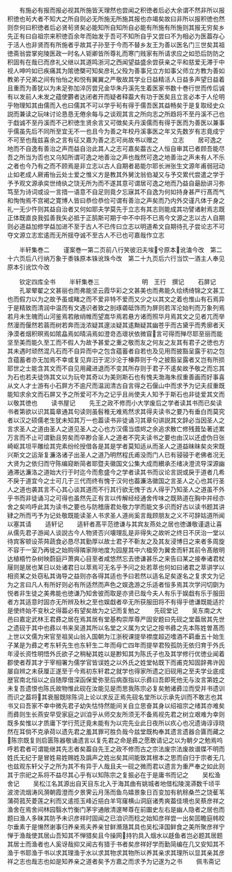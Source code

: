 <!-- { "loadSidebar": true } -->
　　有施必有报而报必视其所施皆天理然也尝闻之积徳者后必大余谓不然非所以报积徳也茍大者不知大之所自则必无所施无所施其报也亦竭矣故曰非所以报积徳也然则奈何曰积徳者后必贤茍贤矣必能知所自知所自必能有所施有所施则其报无穷矣乡先正有曰自祖宗来积徳百余年而始发于吾可不知所自乎又尝曰不为相必为医葢存心于活人也非贤而有所施者乎故其子孙至于今而不替乡友王为善以医名门三世矣其祖徳斋翁尝掌宛陵医政一时名人钜卿皆所尊礼而寒门贱家有所请求应之如恐后防防之积固有在哉已而彦礼父继以其道鸣浙河之西闻望益盛余尝获亲之平和慈爱无滞于中视人呻吟如已疾痛其为隂徳槩可知矣彦礼父殁为善事兄立方如事父师立方教为善如教弟子兄弟之间有怡怡之和悦有翼翼之严敬故其学业日益精活人日益多声望日益着且重而为善犹以为未足弥加淬厉尝兄金华朱丹溪先生着医家书数十巻行世而传后诚有以发前人未发之蕴使欝者达闭者开而疑者释葢大有功于医矣且立言必本于人伦明乎物理知其由儒而入也曰儒其不可以学乎茍有得于儒吾医其益畅矣于是复取经史众説而兼读之玩味讨论恳恳无倦余每与之谈观其言之所向志之所趋将不至丹溪不己也于戱诚不至丹溪而不己积徳生贤余言又可徴矣夫丹溪儒而有得于医而为善医以兼事乎儒虽先后不同所至宜无不一也且今为善之年校丹溪事医之年又先数岁有志竟成宁不可至也哉兹喜余之言有征又嘉为善之志可尚故书以赠之
　　立志
　　居可逸之地而不自逸有善治之声而益自治此其人之志可嘉矣葢古之人恒自审其已者顾吾能尽吾之所当为否也又乌知所谓可逸之地善治之声也哉然可逸之地善治之声未有人不乐之者也今乃有之而不顾焉是非立志以古人自期者曷能尔耶长洲张生文源年甫弱冠动止如老成人厥甫怡云处士爱之惟义方是教其外舅沈翁伯凝又与予交累代尝遣之学于予予观文源承奕世绮纨之饶无所为而不遂其意可谓居可逸之地而乃益自朂励讲习弥笃至为诗词或设一言措一语意不自足则竟夕忘寐其不自逸为何如持身甚严行髙而气和恂恂焉不宫褐之寛博人皆曰恭俭恭俭可谓有善治之声矣而乃内外交谨凡体于身之礼一无少忤则其益自治者又何如耶夫学莫先于立志有其志则能成其功譬诸射焉志既正体既直良我弧善我矢必抵于正鹄斯可期于中不中将不已焉今文源之志以古人自期则必道益加修学益加进不至于古人不已传曰立志以明道希文自期待孔子尝论志不可夺文源立志宏逺而无所揺夺诚不至古人不已也可嘉哉作立志




　　半轩集巻二
　　谨案巻一第二页前八行笑彼汨夫埃兮原本讹溘今改　第二十六页后八行纳万象于黍铢原本铢讹珠今改　第二十九页后六行当饮一酒主人奉见原本引讹饮今改












　　钦定四库全书
　　半轩集巻三　　　　　　　明　王行　撰记
　　石屏记
　　孔翠翚翟之文甚丽也而弗能坚云霞华彩之文甚美也而弗能久绘绣绮锦之文甚工也而假力以为之故予虽或睹之而不爱非特不爱而又少之以其文之着也惟山有石焉异于是精致而清润中温而有文遇识者致之剖琢砻砥饰而为屏则若浑沦始判而万象列焉若月未生魄而山河鉴焉若敞绡帷而望嵩华焉若悬方诸而照华月焉其文之见者兀而举然漫而偃然若蓊而树若奔而泷浓疑其邃淡疑其逺黝疑其幽苍乎而古黛乎而秀廓者天浄漠者烟积暝焉如隂皛焉如晴涓焉如澄竒态瓌状依微窅言可得而殚尽耶至丽而能坚至美而能久至工而不假人为故予甚爱之重之敬而友之何友之友其有君子之徳也方其未遇时顽然混凡石而不自异而中之包含蕴蓄者自若也及见用而披豁呈露于初之包含蕴蓄者亦无加焉不幸或复见弃汨于泥沙沦于榛莽则于今之披豁呈露者又岂有所损耶世之士能含其文而不自见用藏进退而不变其所存则于君子不逺矣故予敬之而忘其为石也若夫徒饰其文以为玩夸其奇以为美则斯石也有愧夫渤海朱叔重善画而好事喜从文人才士游有小石屛方不逾尺而温润清古自言得之石偃山中而求予为记夫叔重既能知求余文而石屏又予之所爱可不为之记乎且尚使夫人知予于斯石也非徒爱其文而以敬其徳也
　　读书屋记
　　先王之政不修而小大学废后之学者读其书而已矣读书者第欲以识其篇章通其句读则虽髫稚无难焉然求其得夫读书之要乃有垂白而莫究者以汉之硕儒老生犹未知其万一也葢读书非徒诵习其章句讲説其文辞必当因圣人之言求圣人之道由圣人之道见圣人之心也方汉儒当煨烬之余追求散亡修残葺坠著述累万言而不止可谓勤且劳矣而卒尠合圣人之道者不究夫读书之要也由汉以还虚伪日张崎岖其坦平雕绘其完素纷纶授借各是其是学者莫知适从而圣人之道益昧昧矣炎宋既兴斯文之运渐复濂洛诸子出圣人之道乃明然程氏甫没而门人已有骎骎于老佛者况无大贤为之依归而守陈编窥断简者耶暨夫徽国文公集大成而纉承丕绪决澄流导深源幽通滞达濂洛之道始大行于时迄今而愈盛今之学者读其书而议论言説或戾于道者几希不戾于道宜今之士可几于三代而终有愧于汉何也葢濂洛徽国之言圣人之心也其行圣人之道也袭其言不心其心谈其道而不行其行欲无愧于古人得乎乃知圣人之道虽不外乎书而非徒诵习之可得也虽然先正有言以传解经经通舍传味之既熟道在胸中并经亦舍之矣呜呼此其为读书之要也与防稽唐君处敬力学而能文多识而好古以读书题其讲肄之所而丐予为记处敬既能读圣人书求圣人道尚奚言哉顾朋友之义不可辞姑道所闻以塞其请
　　适轩记
　　适轩者髙平范徳谦与其宾友燕处之居也徳谦敬谨退让喜从儒先君子游闻人谈説古今人物贤否兴壊理乱是非得失之故听之终日不厌治一堂以待宾客顿设茶荈蔬食必恳尽其勤厚以故士君子不靳友之及其友浸博日之来者多周旋不容于一室乃再徙之始购得隣家隙地度为园屋其中六楹旁为翼舍而轩其前令髙敞明达植梧竹杂树映蔚庭戸萧爽心目至者咸悠然忘去徳谦甚乐之来告曰某之接奉诸君杖屦则是居也某日以处诸君日以萃焉可无名乎予问之处若萃也何如曰诸君之萃讲学以相资某之处窃私其诲导之益则亦各得其适也予曰若然以适名足矣遂名之复求文为记为之言曰凡人有所好则必有所适然而声色之娱逸游之乐适者恒多焉其次学问切劘为悦者非生徒之美弗能也徳谦乃知舍彼而取是亦贤已哉今夫人有乐于娱戱有乐于服田者方其适意时固亦无所辨及秋之至也娱戱者卒无所获服田将不有得乎徳谦既能适扵是使终始不变秋之得葢必有望矣故为之记而复勉之
　　先砚堂记
　　吴东南之大邑曰嘉定武林王君彞之居在焉其居有堂基构崇厚尊严固安题曰先砚之堂葢居其先世之遗砚于其中也彞以书来吴道其所以名堂之义属为文记之按书彞之先本陈姓曽髙而上世以文儒为宋官至祖吴山翁入国朝为江浙税课提举襟度超迈嗜酒不羁垂五十始生子某是为彞之考东轩先生也东轩生二年而母亡四年而提举君殁孤防无依归育于外氏年浸长资性明悟外氏欲子之稍秘其姓以是尠知其为陈氏子也及其学修行优徳业闻着郡使者荐其才于宰相署为儒学官皆误姓之以外氏之姓堂帖既下而甫克知固辞弗许因屡自辨之未获厘正遂至于今焉初东轩君之就学也得家所遗之旧砚用之至夫学业底成歴官南北恒以之自随厚借深函保爱弥至后病亟指以示彞曰吾即死他无与汝言第姓之未复吾遗恨也陈氏故物惟此砚在汝能见是而思我陈宗必复矣勉诸彞泣而受并书遗训而识之葢将其衰服既除陈词上论以求反正焉先砚名堂所以示承先训而不敢志也其书又曰吾家不幸中微先君子幼失怙恃然能间关自立思奋其身以绍祖宗之绪其亦难矣而彞则生长燕安早受家庭之训洎乎从师交友所须无不备焉视先君之树立艰难为幸则既多矣惟以才质庸下学行荒迂竟未能有为以完先业此日夜所以疚心也况遗诲谆谆晓然在耳倘不克承荷以遗先君之羞其罪可胜负哉今兹堂既构奉其遗言遗器合匵而藏之陈宗既复则启匮陈器敬诵遗言以复先君之命是彞之愿敢请记之以为朝夕之勉焉呜呼若君者可谓能继其先志者矣葢自先王之政不修而古之宗法废宗法废故谱牒不明而姓氏无纪于是冒姓易姓赐姓及譌声之姓出矣其间能致其根本之思而自归于宗者无几也兹观东轩父子之所为其不有异于人哉且夫一砚之微而君以遗言为重严奉之如此则其于宗祀之系将不益尽其心乎有以知陈宗之复振必在于是庸书而记之
　　吴松渔舍记
　　吴松江名其源出自天目东北入于海其曲有姚城者地借松陵滉漭数千顷平波滂流烟涛风漪朝霞澄而夕景霁云月荡而鱼鸟嬉景象日百变加有秔稌桑苎之饶萑苇蒲荷菰芡菱莲之利而又逺揽玉峰近挹白羊穹窿横山洞庭诸秀爽葢佳境也吴蔡彦祥之渔舍在焉舍间林园翳水竹衡门茅宇通敞清邃琴尊在前圗史左右是幽人隐者之居也而题曰渔人多昧其防予未识彦祥时固闻之已洎识而稔之始知彦祥尝一出矣囬瞻庭帏皎尔垂素于是愓然谢事归养亲焉夫养亲甘鲜滫瀡其具也吴松泽国鲜食之美所聚彦祥宁惮于渔哉使其居山吾知其不惮猎矣且今操网持钓具入烟水以趍鱼者岂必题其居题其居士而渔者也人奚讶哉抑又闻古有猎于书者矣彦祥好学而勤简编在几又安知其不渔于书耶渔于书以求其理渔于水以求其物求其物所以养其亲求其理所以显其亲其彦祥之志也哉志也如是知养亲之道者矣予方嘉之而求予为记遂为之书
　　佩韦斋记
